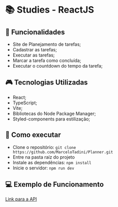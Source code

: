 # :books: Studies - ReactJS


## :mag_right: Funcionalidades 
* Site de Planejamento de tarefas;
* Cadastrar as tarefas;
* Executar as tarefas;
* Marcar a tarefa como concluída;
* Executar o countdown do tempo da tarefa;

##  :video_game: Tecnologias Utilizadas 
* React;
* TypeScript;
* Vite;
* Bibliotecas do Node Package Manager;
* Styled-components para estilização;

## :rocket: Como executar 
* Clone o repositório:
```` git clone https://github.com/MarceloTadini/Planner.git ````
* Entre na pasta raíz do projeto
* Instale as dependências: ```` npm install ````
* Inicie o servidor: ```` npm run dev ````

## :computer: Exemplo de Funcionamento
[Link para a API](https://github.com/MarceloTadini/PlannerAPI)
